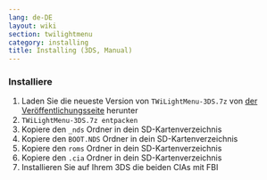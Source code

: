 ```yaml
---
lang: de-DE
layout: wiki
section: twilightmenu
category: installing
title: Installing (3DS, Manual)
---
```


### Installiere
1. Laden Sie die neueste Version von `TWiLightMenu-3DS.7z` von [der Veröffentlichungsseite](https://github.com/DS-Homebrew/TWiLightMenu/releases) herunter
1. `TWiLightMenu-3DS.7z entpacken`
1. Kopiere den `_nds` Ordner in dein SD-Kartenverzeichnis
1. Kopiere den `BOOT.NDS` Ordner in dein SD-Kartenverzeichnis
1. Kopiere den `roms` Ordner in dein SD-Kartenverzeichnis
1. Kopiere den `.cia` Ordner in dein SD-Kartenverzeichnis
1. Installieren Sie auf Ihrem 3DS die beiden CIAs mit FBI
